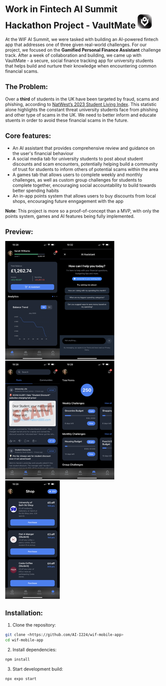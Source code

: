 # Work in Fintech AI Summit Hackathon Project - VaultMate <img src="assets/images/vault-logo-dark.svg" width="45">

At the WIF AI Summit, we were tasked with building an AI-powered fintech app that addresses one of three given real-world challenges. For our project, we focused on the **Gamified Personal Finance Assistant** challenge track. After a week of collaboration and building, we came up with VaultMate - a secure, social finance tracking app for university students that helps build and nurture their knowledge when encountering common financial scams.

## The Problem:
Over a **third** of students in the UK have been targeted by fraud, scams and phishing, according to [NatWest’s 2023 Student Living Index](https://www.natwestgroup.com/news-and-insights/news-room/press-releases/financial-capability-and-learning/2023/aug/one-in-three-students-targeted-by-fraudsters.html). This statistic alone highlights the constant threat university students face from phishing and other type of scams in the UK. We need to better inform and educate stuents in order to avoid these financial scams in the future.

## Core features:
- An AI assistant that provides comprehensive review and guidance on the user's financial behaviour
- A social media tab for university students to post about student discounts and scam encounters, potentially helping build a community of trust for students to inform others of potential scams within the area
- A games tab that allows users to complete weekly and monthly challenges, as well as custom group challenges for students to complete together, encouraging social accountability to build towards better spending habits
- An in-app points system that allows users to buy discounts from local shops, encouraging future enngagement with the app

**Note**: This project is more so a proof-of-concept than a MVP, with only the points system, games and AI features being fully implemented.

## Preview:
<img src="preview/preview_01.PNG" alt="Home Page" width="175"><img src="preview/preview_02.PNG" alt="AI Assistant Page" width="175"><img src="preview/preview_03.PNG" alt="Community Page" width="175"><img src="preview/preview_04.PNG" alt="Games & Challenges Page" width="175"><img src="preview/preview_05.PNG" alt="Shop Page" width="175">

## Installation:
1. Clone the repository:  
```bash
git clone <https://github.com/AI-I224/wif-mobile-app>
cd wif-mobile-app
```

2. Install dependencies:
```bash
npm install
```

3. Start development build:
```bash
npx expo start
```

